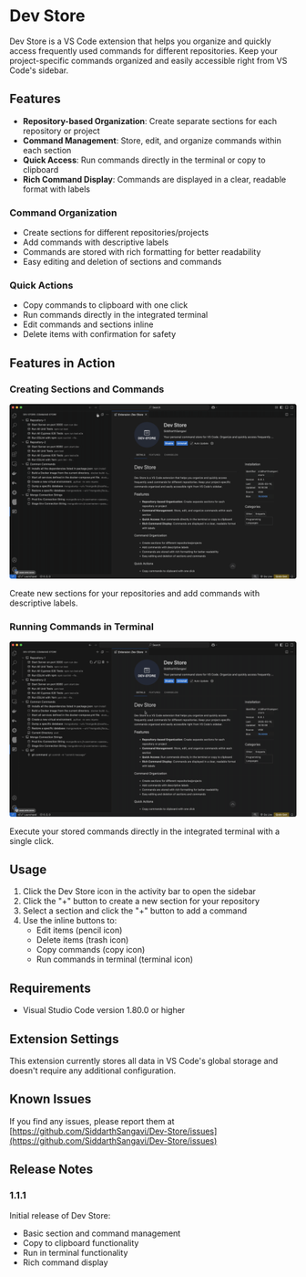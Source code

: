 # Dev Store

Dev Store is a VS Code extension that helps you organize and quickly access frequently used commands for different repositories. Keep your project-specific commands organized and easily accessible right from VS Code's sidebar.

## Features

- **Repository-based Organization**: Create separate sections for each repository or project
- **Command Management**: Store, edit, and organize commands within each section
- **Quick Access**: Run commands directly in the terminal or copy to clipboard
- **Rich Command Display**: Commands are displayed in a clear, readable format with labels

### Command Organization

- Create sections for different repositories/projects
- Add commands with descriptive labels
- Commands are stored with rich formatting for better readability
- Easy editing and deletion of sections and commands

### Quick Actions

- Copy commands to clipboard with one click
- Run commands directly in the integrated terminal
- Edit commands and sections inline
- Delete items with confirmation for safety

## Features in Action

### Creating Sections and Commands
![Create sections and commands](resources/create.gif)

Create new sections for your repositories and add commands with descriptive labels.


### Running Commands in Terminal
![Run in Terminal](resources/runInTerminal.gif)

Execute your stored commands directly in the integrated terminal with a single click.

## Usage

1. Click the Dev Store icon in the activity bar to open the sidebar
2. Click the "+" button to create a new section for your repository
3. Select a section and click the "+" button to add a command
4. Use the inline buttons to:
   - Edit items (pencil icon)
   - Delete items (trash icon)
   - Copy commands (copy icon)
   - Run commands in terminal (terminal icon)

## Requirements

- Visual Studio Code version 1.80.0 or higher

## Extension Settings

This extension currently stores all data in VS Code's global storage and doesn't require any additional configuration.

## Known Issues

If you find any issues, please report them at [https://github.com/SiddarthSangavi/Dev-Store/issues](https://github.com/SiddarthSangavi/Dev-Store/issues)

## Release Notes

### 1.1.1

Initial release of Dev Store:
- Basic section and command management
- Copy to clipboard functionality
- Run in terminal functionality
- Rich command display
